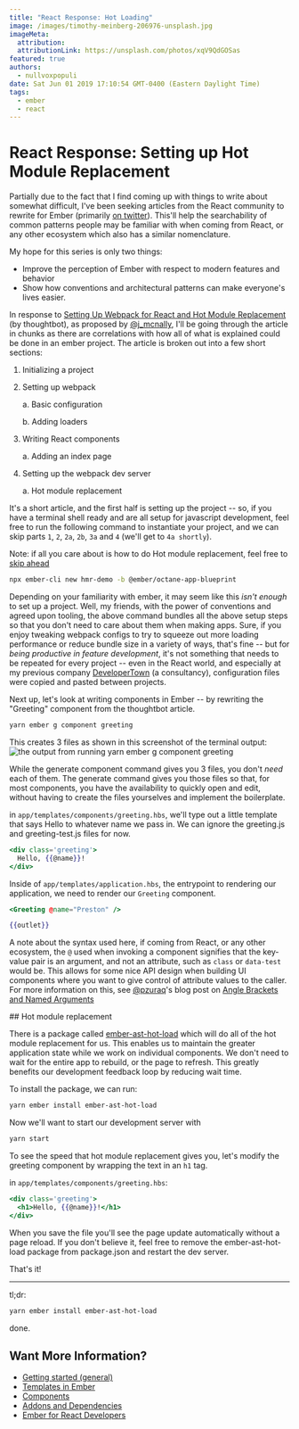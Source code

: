 ```yaml
---
title: "React Response: Hot Loading"
image: /images/timothy-meinberg-206976-unsplash.jpg
imageMeta:
  attribution:
  attributionLink: https://unsplash.com/photos/xqV9QdGOSas
featured: true
authors:
  - nullvoxpopuli
date: Sat Jun 01 2019 17:10:54 GMT-0400 (Eastern Daylight Time)
tags:
  - ember
  - react
---
```


# React Response: Setting up Hot Module Replacement

Partially due to the fact that I find coming up with things to write about somewhat difficult, I've been seeking articles from the React community to rewrite for Ember (primarily [on twitter](https://twitter.com/nullvoxpopuli/status/1134602455088619521)). This'll help the searchability of common patterns people may be familiar with when coming from React, or any other ecosystem which also has a similar nomenclature.

My hope for this series is only two things:
 - Improve the perception of Ember with respect to modern features and behavior
 - Show how conventions and architectural patterns can make everyone's lives easier.


In response to [Setting Up Webpack for React and Hot Module Replacement](https://thoughtbot.com/blog/setting-up-webpack-for-react-and-hot-module-replacement) (by thoughtbot), as proposed by [@j_mcnally](https://twitter.com/j_mcnally/status/1134844414256386048), I'll be going through the article in chunks as there are correlations with how all of what is explained could be done in an ember project.
The article is broken out into a few short sections:

1. Initializing a project

2. Setting up webpack

    a. Basic configuration

    b. Adding loaders

 3. Writing React components

    a. Adding an index page

 4. Setting up the webpack dev server

    a. Hot module replacement

It's a short article, and the first half is setting up the project -- so, if you have a terminal shell ready and are all setup for javascript development, feel free to run the following command to instantiate your project, and we can skip parts `1`, `2`, `2a`, `2b`, `3a` and `4` (we'll get to `4a shortly`).

Note: if all you care about is how to do Hot module replacement, feel free to [skip ahead](#hmr)

```bash
npx ember-cli new hmr-demo -b @ember/octane-app-blueprint
```

Depending on your familiarity with ember, it may seem like this _isn't enough_ to set up a project. Well, my friends, with the power of conventions and agreed upon tooling, the above command bundles all the above setup steps so that you don't need to care about them when making apps.  Sure, if you enjoy tweaking webpack configs to try to squeeze out more loading performance or reduce bundle size in a variety of ways, that's fine -- but for _being productive in feature development_, it's not something that needs to be repeated for every project -- even in the React world, and especially at my previous company [DeveloperTown](http://developertown.com/) (a consultancy), configuration files were copied and pasted between projects.

Next up, let's look at writing components in Ember -- by rewriting the "Greeting" component from the thoughtbot article.

```bash
yarn ember g component greeting
```
This creates 3 files as shown in this screenshot of the terminal output:
![the output from running yarn ember g component greeting](/images/post-2019-06-generate-greeting-component.png)

While the generate component command gives you 3 files, you don't _need_ each of them. The generate command gives you those files so that, for most components, you have the availability to quickly open and edit, without having to create the files yourselves and implement the boilerplate.


in `app/templates/components/greeting.hbs`, we'll type out a little template that says Hello to whatever name we pass in. We can ignore the greeting.js and greeting-test.js files for now.
```handlebars
<div class='greeting'>
  Hello, {{@name}}!
</div>
```


Inside of `app/templates/application.hbs`, the entrypoint to rendering our application, we need to render our `Greeting` component.

```handlebars
<Greeting @name="Preston" />

{{outlet}}
```

A note about the syntax used here, if coming from React, or any other ecosystem, the `@` used when invoking a component signifies that the key-value pair is an argument, and not an attribute, such as `class` or `data-test` would be. This allows for some nice API design when building UI components where you want to give control of attribute values to the caller. For more information on this, see [@pzuraq](https://twitter.com/pzuraq)'s blog post on [Angle Brackets and Named Arguments](https://www.pzuraq.com/coming-soon-in-ember-octane-part-2-angle-brackets-and-named-arguments/)


<span id='hmr' />
## Hot module replacement

There is a package called [ember-ast-hot-load](https://github.com/lifeart/ember-ast-hot-load) which will do all of the hot module replacement for us. This enables us to maintain the greater application state while we work on individual components. We don't need to wait for the entire app to rebuild, or the page to refresh. This greatly benefits our development feedback loop by reducing wait time.

To install the package, we can run:

```bash
yarn ember install ember-ast-hot-load
```

Now we'll want to start our development server with

```bash
yarn start
```


To see the speed that hot module replacement gives you, let's modify the greeting component by wrapping the text in an `h1` tag.


in `app/templates/components/greeting.hbs`:
```handlebars
<div class='greeting'>
  <h1>Hello, {{@name}}!</h1>
</div>
```

When you save the file you'll see the page update automatically without a page reload. If you don't believe it, feel free to remove the ember-ast-hot-load package from package.json and restart the dev server.


That's it!

<hr />

tl;dr:

```bash
yarn ember install ember-ast-hot-load
```

done.

## Want More Information?
 - [Getting started (general)](https://guides.emberjs.com/release/getting-started/quick-start/)
 - [Templates in Ember](https://guides.emberjs.com/release/templates/handlebars-basics/)
 - [Components](https://guides.emberjs.com/release/components/defining-a-component/)
 - [Addons and Dependencies](https://guides.emberjs.com/release/addons-and-dependencies/managing-dependencies/)
 - [Ember for React Developers](https://emberatlas.gitbook.io/emberatlas/learning/coming-from-another-ecosystem/ember-for-react-developers#component-patterns)
